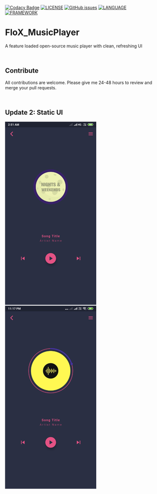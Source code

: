 [![Codacy Badge](https://api.codacy.com/project/badge/Grade/7b4da6c2d546469ebaa1673135993ac8)](https://app.codacy.com/app/purukitto/FloX_MusicPlayer?utm_source=github.com&utm_medium=referral&utm_content=Purukitto/FloX_MusicPlayer&utm_campaign=Badge_Grade_Dashboard)
[![LICENSE](https://img.shields.io/github/license/Purukitto/FloX_MusicPlayer?style=flat-square)](https://github.com/Purukitto/FloX_MusicPlayer/blob/master/LICENSE)  [![GitHub issues](https://img.shields.io/github/issues/Purukitto/FloX_MusicPlayer?style=flat-square)](https://github.com/Purukitto/FloX_MusicPlayer/issues) [![LANGUAGE](https://img.shields.io/static/v1?label=Language&message=Dart&color=blue)](https://dart.dev/)   [![FRAMEWORK](https://img.shields.io/static/v1?label=Framework&message=Flutter&color=blue)](https://flutter.dev/)   

# FloX_MusicPlayer
A feature loaded open-source music player with clean, refreshing UI

<br>

## Contribute
All contributions are welcome.
Please give me 24-48 hours to review and merge your pull requests.

<br>

## Update 2: Static UI

<img src="https://github.com/Purukitto/FloX_MusicPlayer/blob/master/git_assests/1.png"  width="300">  <img src="https://github.com/Purukitto/FloX_MusicPlayer/blob/master/git_assests/2.png"  width="300">
